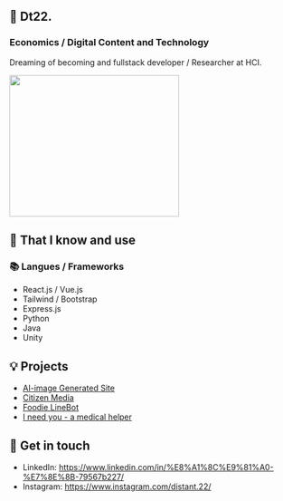 ## 🦜 Dt22. 
### Economics / Digital Content and Technology
Dreaming of becoming and fullstack developer / Researcher at HCI.

<img src="https://user-images.githubusercontent.com/82443036/236146009-4430d1d6-602e-490d-ad7e-4810c5519971.JPG" width="300" height="250">

## 🧠 That I know and use
### 📚 Langues / Frameworks
- React.js / Vue.js
- Tailwind / Bootstrap
- Express.js
- Python
- Java
- Unity


## 💡 Projects
- [AI-image Generated Site](https://github.com/Distant22/AI-generate-site)
- [Citizen Media](https://github.com/CitizenMedia-TW/citizen-media)
- [Foodie LineBot](https://github.com/Distant22/FoodieLineBot)
- [I need you - a medical helper](https://gitlab.com/nccu_se/7plus1/I_need_you)


## 🔗 Get in touch
- LinkedIn: https://www.linkedin.com/in/%E8%A1%8C%E9%81%A0-%E7%8E%8B-79567b227/
- Instagram: https://www.instagram.com/distant.22/


<!--
**Distant22/Distant22** is a ✨ _special_ ✨ repository because its `README.md` (this file) appears on your GitHub profile.

Here are some ideas to get you started:

- 🔭 I’m currently working on ...
- 🌱 I’m currently learning ...
- 👯 I’m looking to collaborate on ...
- 🤔 I’m looking for help with ...
- 💬 Ask me about ...
- 📫 How to reach me: ...
- 😄 Pronouns: ...
- ⚡ Fun fact: ...
-->
